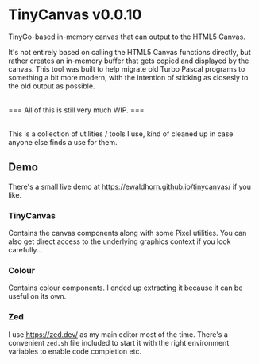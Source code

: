 # TinyCanvas v0.0.10
TinyGo-based in-memory canvas that can output to the HTML5 Canvas.

It's not entirely based on calling the HTML5 Canvas functions directly, but rather
creates an in-memory buffer that gets copied and displayed by the canvas. This tool
was built to help migrate old Turbo Pascal programs to something a bit more modern,
with the intention of sticking as closesly to the old output as possible.

<br>
=== All of this is still very much WIP. ===
<br><br>

This is a collection of utilities / tools I use, kind of cleaned up in case anyone
else finds a use for them.

## Demo
There's a small live demo at <https://ewaldhorn.github.io/tinycanvas/> if you like.

### TinyCanvas
Contains the canvas components along with some Pixel utilities. You can also get direct
access to the underlying graphics context if you look carefully...

### Colour
Contains colour components. I ended up extracting it because it can be useful on its own.

### Zed
I use <https://zed.dev/> as my main editor most of the time. There's a convenient `zed.sh`
file included to start it with the right environment variables to enable code completion etc.
